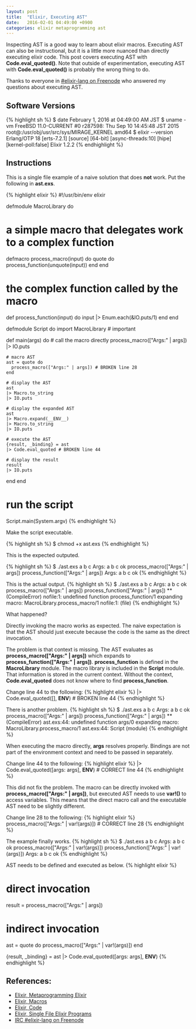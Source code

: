 ```yaml
---
layout: post
title:  "Elixir, Executing AST"
date:   2016-02-01 04:49:00 +0900
categories: elixir metaprogramming ast
---
```

Inspecting AST is a good way to learn about elixir macros.
Executing AST can also be instructional, but it is a little more nuanced than
directly executing elixir code.
This post covers executing AST with **Code.eval_quoted()**.
Note that outside of experimentation, executing AST with **Code.eval_quoted()**
is probably the wrong thing to do.

Thanks to everyone in [#elixir-lang on Freenode][elixir-irc] who answered my
questions about executing AST.

## Software Versions
{% highlight sh %}
$ date 
February  1, 2016 at 04:49:00 AM JST
$ uname -vm
FreeBSD 11.0-CURRENT #0 r287598: Thu Sep 10 14:45:48 JST 2015     root@:/usr/obj/usr/src/sys/MIRAGE_KERNEL  amd64
$ elixir --version
Erlang/OTP 18 [erts-7.2.1] [source] [64-bit] [async-threads:10] [hipe] [kernel-poll:false]
Elixir 1.2.2
{% endhighlight %}

## Instructions
This is a single file example of a naive solution that does **not** work.
Put the following in **ast.exs**.

{% highlight elixir %}
#!/usr/bin/env elixir

defmodule MacroLibrary do
  # a simple macro that delegates work to a complex function
  defmacro process_macro(input) do
    quote do
      process_function(unquote(input))
    end
  end

  # the complex function called by the macro
  def process_function(input) do
    input
    |> Enum.each(&IO.puts/1)
  end
end

defmodule Script do
  import MacroLibrary # important

  def main(args) do
    # call the macro directly
    process_macro(["Args:" | args])
    |> IO.puts

    # macro AST
    ast = quote do
      process_macro(["Args:" | args]) # BROKEN line 28
    end

    # display the AST
    ast
    |> Macro.to_string
    |> IO.puts

    # display the expanded AST
    ast
    |> Macro.expand(__ENV__)
    |> Macro.to_string
    |> IO.puts

    # execute the AST
    {result, _binding} = ast
    |> Code.eval_quoted # BROKEN line 44

    # display the result
    result
    |> IO.puts
  end
end

# run the script
Script.main(System.argv)
{% endhighlight %}

Make the script executable.

{% highlight sh %}
$ chmod +x ast.exs
{% endhighlight %}

This is the expected outputed.

{% highlight sh %}
$ ./ast.exs a b c
Args:
a
b
c
ok
process_macro(["Args:" | args])
process_function(["Args:" | args])
Args:
a
b
c
ok
{% endhighlight %}

This is the actual output.
{% highlight sh %}
$ ./ast.exs a b c
Args:
a
b
c
ok
process_macro(["Args:" | args])
process_function(["Args:" | args])
** (CompileError) nofile:1: undefined function process_function/1
    expanding macro: MacroLibrary.process_macro/1
    nofile:1: (file)
{% endhighlight %}

What happened?

Directly invoking the macro works as expected.
The naive expectation is that the AST should just execute because the code
is the same as the direct invocation.

The problem is that context is missing.
The AST evaluates as **process_macro(["Args:" | args])** which expands to
**process_function(["Args:" | args])**.
**process_function** is defined in the **MacroLibrary** module.
The macro library is included in the **Script** module.
That information is stored in the current context.
Without the context, **Code.eval_quoted** does not know where to find
**process_function**.

Change line 44 to the following:
{% highlight elixir %}
    |> Code.eval_quoted([], __ENV__) # BROKEN line 44
{% endhighlight %}

There is another problem.
{% highlight sh %}
$ ./ast.exs a b c
Args:
a
b
c
ok
process_macro(["Args:" | args])
process_function(["Args:" | args])
** (CompileError) ast.exs:44: undefined function args/0
    expanding macro: MacroLibrary.process_macro/1
    ast.exs:44: Script (module)
{% endhighlight %}

When executing the macro directly, **args** resolves properly.
Bindings are not part of the environment context and need to be passed in
separately.

Change line 44 to the following:
{% highlight elixir %}
    |> Code.eval_quoted([args: args], __ENV__) # CORRECT line 44
{% endhighlight %}

This did not fix the problem.
The macro can be directly invoked with **process_macro(["Args:" | args])**,
but executed AST needs to use **var!()** to access variables.
This means that the direct macro call and the executable AST need to be
slightly different.

Change line 28 to the following:
{% highlight elixir %}
      process_macro(["Args:" | var!(args)]) # CORRECT line 28
{% endhighlight %}

The example finally works.
{% highlight sh %}
$ ./ast.exs a b c
Args:
a
b
c
ok
process_macro(["Args:" | var!(args)])
process_function(["Args:" | var!(args)])
Args:
a
b
c
ok
{% endhighlight %}

AST needs to be defined and executed as below.
{% highlight elixir %}
# direct invocation
result = process_macro(["Args:" | args])

# indirect invocation
ast = quote do
  process_macro(["Args:" | var!(args)])
end

{result, _binding} = ast
|> Code.eval_quoted([args: args], __ENV__)
{% endhighlight %}

## References:
- [Elixir, Metaprogramming Elixir][elixir-metaprogramming]
- [Elixir, Macros][elixir-macros]
- [Elixir, Code][elixir-code]
- [Elixir, Single File Elixir Programs][elixir-single]
- [IRC #elixir-lang on Freenode][elixir-irc]

[elixir-metaprogramming]: https://pragprog.com/book/cmelixir/metaprogramming-elixir
[elixir-macros]:          http://elixir-lang.org/getting-started/meta/macros.html
[elixir-code]:            http://elixir-lang.org/docs/master/elixir/Code.html
[elixir-single]:          https://sgeos.github.io/elixir/erlang/2016/01/08/single-file-elixir-programs.html
[elixir-irc]:             irc://irc.freenode.net/elixir-lang

